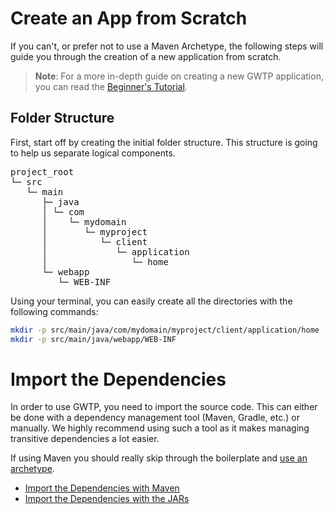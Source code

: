 # Create an App from Scratch
If you can't, or prefer not to use a Maven Archetype, the following steps will guide you through the creation of a new application from scratch.

> **Note**: For a more in-depth guide on creating a new GWTP application, you can read the [Beginner's Tutorial]({{#gwtp.doc.url.beginner_tutorial}}).

## Folder Structure
First, start off by creating the initial folder structure. This structure is going to help us separate logical components.

<pre>
project_root
&boxur;&boxh; src
   &boxur;&boxh; main
      &boxvr;&boxh; java
      &boxv; &boxur;&boxh; com
      &boxv;    &boxur;&boxh; mydomain
      &boxv;       &boxur;&boxh; myproject
      &boxv;          &boxur;&boxh; client
      &boxv;             &boxur;&boxh; application
      &boxv;                &boxur;&boxh; home
      &boxur;&boxh; webapp
         &boxur;&boxh; WEB-INF
</pre>

Using your terminal, you can easily create all the directories with the following commands:

```bash
mkdir -p src/main/java/com/mydomain/myproject/client/application/home
mkdir -p src/main/java/webapp/WEB-INF
```

# Import the Dependencies
In order to use GWTP, you need to import the source code. This can either be done with a dependency management tool (Maven, Gradle, etc.) or manually. We highly recommend using such a tool as it makes managing transitive dependencies a lot easier.

If using Maven you should really skip through the boilerplate and [use an archetype]({{#gwtp.doc.url.use_archetype}}).

* [Import the Dependencies with Maven]({{#gwtp.doc.url.dependencies_maven}})
* [Import the Dependencies with the JARs]({{#gwtp.doc.url.dependencies_jars}})
